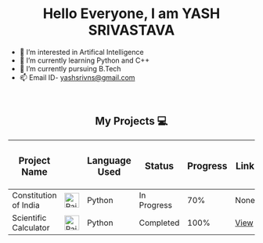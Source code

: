 
<h1 align="center"> Hello Everyone, I am YASH SRIVASTAVA</h1>


- 👀 I’m interested in Artifical Intelligence
- 🌱 I’m currently learning Python and C++
- 💞️ I’m currently pursuing B.Tech
- 📫 Email ID- yashsrivns@gmail.com


<br>
<h2 align="center">My Projects 💻 </h2>

| <h3>Project Name</h3>| | <h3 align = "center">Language Used</h3> | <h3>Status</h3> | <h3>Progress</h3>| <h3>Link</h3> |
|-----------|-----------|-----------|-----------|-----------|-----------|
| Constitution of India | <img src="https://raw.githubusercontent.com/yashsrivastavaaa/yashsrivastavaaa/main/Images/images.jpg" alt="Rait" width="30" height="30"/> | Python | In Progress | 70% | None |
| Scientific Calculator | <img src="https://raw.githubusercontent.com/yashsrivastavaaa/yashsrivastavaaa/main/Images/images.jpg" alt="Rait" width="30" height="30"/> | Python | Completed | 100% | [View](https://github.com/yashsrivastavaaa/Scientific-Calculator-Python) |


<br>

<!---
yashsrivastavaaa/yashsrivastavaaa is a ✨ special ✨ repository because its `README.md` (this file) appears on your GitHub profile.
You can click the Preview link to take a look at your changes.
--->
